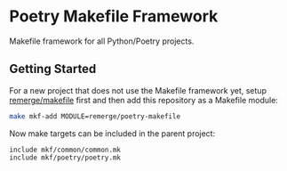 # Poetry Makefile Framework

Makefile framework for all Python/Poetry projects.

## Getting Started

For a new project that does not use the Makefile framework yet, setup
[remerge/makefile](https://github.com/remerge/makefile) first and then add this
repository as a Makefile module:

```bash
make mkf-add MODULE=remerge/poetry-makefile
```

Now make targets can be included in the parent project:

```plain
include mkf/common/common.mk
include mkf/poetry/poetry.mk
```
